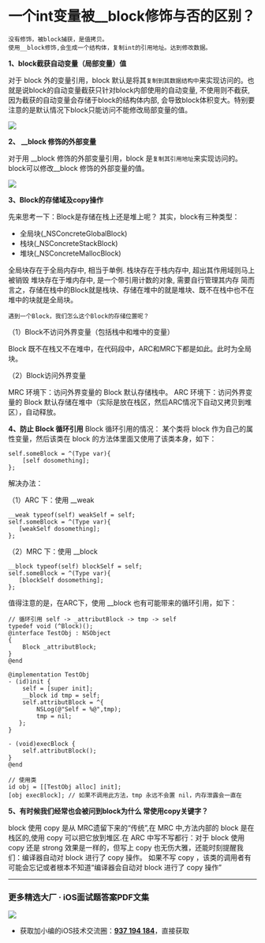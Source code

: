 # 一个int变量被__block修饰与否的区别？

```
没有修饰，被block捕获，是值拷贝。
使用__block修饰,会生成一个结构体，复制int的引用地址。达到修改数据。
```

**1、block截获自动变量（局部变量）值**

对于 block 外的变量引用，block 默认是将其`复制到其数据结构中`来实现访问的。也就是说block的自动变量截获只针对block内部使用的自动变量, 不使用则不截获, 因为截获的自动变量会存储于block的结构体内部, 会导致block体积变大。特别要注意的是默认情况下block只能访问不能修改局部变量的值。

![](https://upload-images.jianshu.io/upload_images/13277235-1e7dd4fb590846d4.png?imageMogr2/auto-orient/strip%7CimageView2/2/w/1240)

**2、 __block 修饰的外部变量**

对于用 __block 修饰的外部变量引用，block 是`复制其引用地址`来实现访问的。block可以修改__block 修饰的外部变量的值。

![](https://upload-images.jianshu.io/upload_images/13277235-49129ad408ace6c8.png?imageMogr2/auto-orient/strip%7CimageView2/2/w/1240)

**3、Block的存储域及copy操作**

先来思考一下：Block是存储在栈上还是堆上呢？
其实，block有三种类型：

*   全局块(_NSConcreteGlobalBlock)
*   栈块(_NSConcreteStackBlock)
*   堆块(_NSConcreteMallocBlock)

全局块存在于全局内存中, 相当于单例.
栈块存在于栈内存中, 超出其作用域则马上被销毁
堆块存在于堆内存中, 是一个带引用计数的对象, 需要自行管理其内存
简而言之，存储在栈中的Block就是栈块、存储在堆中的就是堆块、既不在栈中也不在堆中的块就是全局块。

`遇到一个Block，我们怎么这个Block的存储位置呢？`

（1）Block不访问外界变量（包括栈中和堆中的变量）

Block 既不在栈又不在堆中，在代码段中，ARC和MRC下都是如此。此时为全局块。

（2）Block访问外界变量

MRC 环境下：访问外界变量的 Block 默认存储栈中。
ARC 环境下：访问外界变量的 Block 默认存储在堆中（实际是放在栈区，然后ARC情况下自动又拷贝到堆区），自动释放。

**4、防止 Block 循环引用**
Block 循环引用的情况：
某个类将 block 作为自己的属性变量，然后该类在 block 的方法体里面又使用了该类本身，如下：

```
self.someBlock = ^(Type var){
    [self dosomething];
};
```

解决办法：

（1）ARC 下：使用 __weak

```
__weak typeof(self) weakSelf = self;
self.someBlock = ^(Type var){
   [weakSelf dosomething];
};
```

（2）MRC 下：使用 __block

```
__block typeof(self) blockSelf = self;
self.someBlock = ^(Type var){
   [blockSelf dosomething];
};

```

值得注意的是，在ARC下，使用 __block 也有可能带来的循环引用，如下：

```
// 循环引用 self -> _attributBlock -> tmp -> self
typedef void (^Block)();
@interface TestObj : NSObject
{
    Block _attributBlock;
}
@end

@implementation TestObj
- (id)init {
    self = [super init];
    __block id tmp = self;
    self.attributBlock = ^{
        NSLog(@"Self = %@",tmp);
        tmp = nil;
   };
}

- (void)execBlock {
    self.attributBlock();
}
@end

// 使用类
id obj = [[TestObj alloc] init];
[obj execBlock]; // 如果不调用此方法，tmp 永远不会置 nil，内存泄露会一直在

```

**5、有时候我们经常也会被问到block为什么 常使用copy关键字？**

block 使用 copy 是从 MRC遗留下来的“传统”,在 MRC 中,方法内部的 block 是在栈区的,使用 copy 可以把它放到堆区.在 ARC 中写不写都行：对于 block 使用 copy 还是 strong 效果是一样的，但写上 copy 也无伤大雅，还能时刻提醒我们：编译器自动对 block 进行了 copy 操作。
如果不写 copy ，该类的调用者有可能会忘记或者根本不知道“编译器会自动对 block 进行了 copy 操作”

***
### 更多精选大厂 · iOS面试题答案PDF文集

![](https://upload-images.jianshu.io/upload_images/17495317-e01b6f4e054727b7.png?imageMogr2/auto-orient/strip%7CimageView2/2/w/1240)
* 获取加小编的iOS技术交流圈：**[937 194 184](https://jq.qq.com/?_wv=1027&k=5PARXCI)**，直接获取

